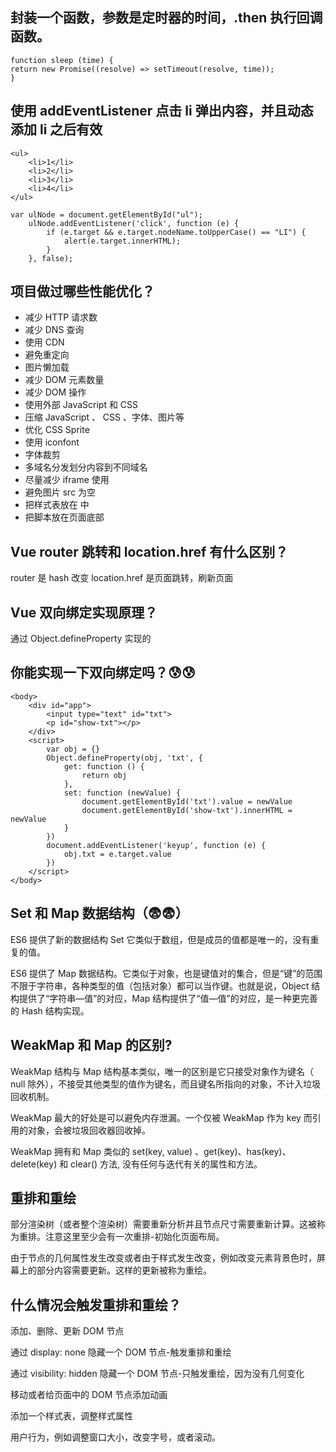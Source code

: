 ## 封装一个函数，参数是定时器的时间，.then 执行回调函数。

```
function sleep (time) {
return new Promise((resolve) => setTimeout(resolve, time));
}
```

## 使用 addEventListener 点击 li 弹出内容，并且动态添加 li 之后有效

```
<ul>
    <li>1</li>
    <li>2</li>
    <li>3</li>
    <li>4</li>
</ul>
```

```
var ulNode = document.getElementById("ul");
    ulNode.addEventListener('click', function (e) {
        if (e.target && e.target.nodeName.toUpperCase() == "LI") {
            alert(e.target.innerHTML);
        }
    }, false);
```

## 项目做过哪些性能优化？

- 减少 HTTP 请求数
- 减少 DNS 查询
- 使用 CDN
- 避免重定向
- 图片懒加载
- 减少 DOM 元素数量
- 减少 DOM 操作
- 使用外部 JavaScript 和 CSS
- 压缩 JavaScript 、 CSS 、字体、图片等
- 优化 CSS Sprite
- 使用 iconfont
- 字体裁剪
- 多域名分发划分内容到不同域名
- 尽量减少 iframe 使用
- 避免图片 src 为空
- 把样式表放在 中
- 把脚本放在页面底部

## Vue router 跳转和 location.href 有什么区别？

router 是 hash 改变 location.href 是页面跳转，刷新页面

## Vue 双向绑定实现原理？

通过 Object.defineProperty 实现的

## 你能实现一下双向绑定吗？😰😰

```
<body>
    <div id="app">
        <input type="text" id="txt">
        <p id="show-txt"></p>
    </div>
    <script>
        var obj = {}
        Object.defineProperty(obj, 'txt', {
            get: function () {
                return obj
            },
            set: function (newValue) {
                document.getElementById('txt').value = newValue
                document.getElementById('show-txt').innerHTML = newValue
            }
        })
        document.addEventListener('keyup', function (e) {
            obj.txt = e.target.value
        })
    </script>
</body>
```

## Set 和 Map 数据结构（😨😨）

ES6 提供了新的数据结构 Set 它类似于数组，但是成员的值都是唯一的，没有重复的值。

ES6 提供了 Map 数据结构。它类似于对象，也是键值对的集合，但是“键”的范围不限于字符串，各种类型的值（包括对象）都可以当作键。也就是说，Object 结构提供了“字符串—值”的对应，Map 结构提供了“值—值”的对应，是一种更完善的 Hash 结构实现。

## WeakMap 和 Map 的区别?

WeakMap 结构与 Map 结构基本类似，唯一的区别是它只接受对象作为键名（ null 除外），不接受其他类型的值作为键名，而且键名所指向的对象，不计入垃圾回收机制。

WeakMap 最大的好处是可以避免内存泄漏。一个仅被 WeakMap 作为 key 而引用的对象，会被垃圾回收器回收掉。

WeakMap 拥有和 Map 类似的 set(key, value) 、get(key)、has(key)、delete(key) 和 clear() 方法, 没有任何与迭代有关的属性和方法。

## 重排和重绘

部分渲染树（或者整个渲染树）需要重新分析并且节点尺寸需要重新计算。这被称为重排。注意这里至少会有一次重排-初始化页面布局。

由于节点的几何属性发生改变或者由于样式发生改变，例如改变元素背景色时，屏幕上的部分内容需要更新。这样的更新被称为重绘。

## 什么情况会触发重排和重绘？

添加、删除、更新 DOM 节点

通过 display: none 隐藏一个 DOM 节点-触发重排和重绘

通过 visibility: hidden 隐藏一个 DOM 节点-只触发重绘，因为没有几何变化

移动或者给页面中的 DOM 节点添加动画

添加一个样式表，调整样式属性

用户行为，例如调整窗口大小，改变字号，或者滚动。
